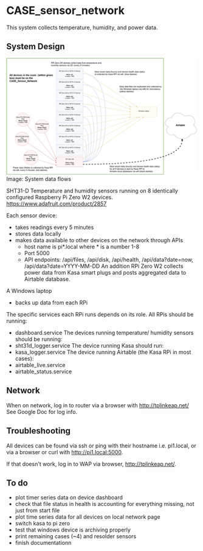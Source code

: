 # CASE_sensor_network

This system collects temperature, humidity, and power data.

## System Design
<p>
	<img src=/images/sensor-dataflows.jpg>
	Image: System data flows
</p>

SHT31-D Temperature and humidity sensors running on 8 identically configured Raspberry Pi Zero W2 devices. https://www.adafruit.com/product/2857

Each sensor device:
* takes readings every 5 minutes
* stores data locally
* makes data available to other devices on the network through APIs
	* host name is pi*.local where * is a number 1-8
	* Port 5000
	* API endpoints: /api/files, /api/disk, /api/health, /api/data?date=now, /api/data?date=YYYY-MM-DD
An addition RPi Zero W2 collects power data from Kasa smart plugs and posts aggregated data to Airtable database.

A Windows laptop
* backs up data from each RPi

The specific services each RPi runs depends on its role. All RPis should be running:
* dashboard.service
The devices running temperature/ humidity sensors should be running:
* sht31d_logger.service
The device running Kasa should run:
* kasa_logger.service
The device running Airtable (the Kasa RPi in most cases):
* airtable_live.service
* airtable_status.service

## Network

When on network, log in to router via a browser with http://tplinkeap.net/ <Br>
See Google Doc for log info.

## Troubleshooting

All devices can be found via ssh or ping with their hostname i.e. pi1.local, or via a browser or curl with http://pi1.local:5000.

If that doesn't work, log in to WAP via browser, http://tplinkeap.net/.

## To do

* plot timer series data on device dashboard
* check that file status in health is accounting for everything missing, not just from start file
* plot time series data for all devices on local network page
* switch kasa to pi zero
* test that windows device is archiving properly
* print remaining cases (~4) and resolder sensors
* finish documentationn